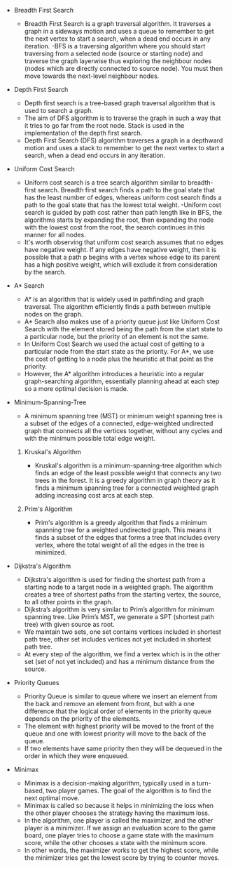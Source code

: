 * Breadth First Search
	- Breadth First Search is a graph traversal algorithm. It traverses a graph in a sideways motion and uses a queue to remember to get the next vertex to start a search, when a dead end occurs in any iteration.
	-BFS is a traversing algorithm where you should start traversing from a selected node (source or starting node) and traverse the graph layerwise thus exploring the neighbour nodes (nodes which are directly connected to source node). You must then move towards the next-level neighbour nodes.


* Depth First Search
    - Depth first search is a tree-based graph traversal algorithm that is used to search a graph.
    - The aim of DFS algorithm is to traverse the graph in such a way that it tries to go far from the root node. Stack is used in the implementation of the depth first search. 
    - Depth First Search (DFS) algorithm traverses a graph in a depthward motion and uses a stack to remember to get the next vertex to start a search, when a dead end occurs in any iteration.
    

* Uniform Cost Search 

	- Uniform cost search is a tree search algorithm similar to breadth-first search. Breadth first search finds a path to the goal state that has the least number of edges, whereas uniform cost search finds a path to the goal state that has the lowest total weight.
	-Uniform cost search is guided by path cost rather than path length like in BFS, the algorithms starts by expanding the root, then expanding the node with the lowest cost from the root, the search continues in this manner for all nodes.
	- It's worth observing that uniform cost search assumes that no edges have negative weight. If any edges have negative weight, then it is possible that a path p begins with a vertex whose edge to its parent has a high positive weight, which will exclude it from consideration by the search.


* A* Search
	- A* is an algorithm that is widely used in pathfinding and graph traversal. The algorithm efficiently finds a path between multiple nodes  on the graph.
	- A* Search also makes use of a priority queue just like Uniform Cost Search with the element stored being the path from the start state to a particular node, but the priority of an element is not the same. 
	- In Uniform Cost Search we used the actual cost of getting to a particular node from the start state as the priority. For A*, we use the cost of getting to a node plus the heuristic at that point as the priority. 
	- However, the A* algorithm introduces a heuristic into a regular graph-searching algorithm, essentially planning ahead at each step so a more optimal decision is made.


* Minimum-Spanning-Tree
	- A minimum spanning tree (MST) or minimum weight spanning tree is a subset of the edges of a connected, edge-weighted undirected graph that connects all the vertices together, without any cycles and with the minimum possible total edge weight.

	1. Kruskal's Algorithm
		- Kruskal's algorithm is a minimum-spanning-tree algorithm which finds an edge of the least possible weight that connects any two trees in the forest. It is a greedy algorithm in graph theory as it finds a minimum spanning tree for a connected weighted graph adding increasing cost arcs at each step.

	2. Prim's Algorithm	
		- Prim's algorithm is a greedy algorithm that finds a minimum spanning tree for a weighted undirected graph. This means it finds a subset of the edges that forms a tree that includes every vertex, where the total weight of all the edges in the tree is minimized. 


* Dijkstra's Algorithm
	- Dijkstra's algorithm is used for finding the shortest path from a starting node to a target node in a weighted graph. The algorithm creates a tree of shortest paths from the starting vertex, the source, to all other points in the graph.
	- Dijkstra’s algorithm is very similar to Prim’s algorithm for minimum spanning tree. Like Prim’s MST, we generate a SPT (shortest path tree) with given source as root. 
	- We maintain two sets, one set contains vertices included in shortest path tree, other set includes vertices not yet included in shortest path tree. 
	- At every step of the algorithm, we find a vertex which is in the other set (set of not yet included) and has a minimum distance from the source.


* Priority Queues
	- Priority Queue is similar to queue where we insert an element from the back and remove an element from front, but with a one difference that the logical order of elements in the priority queue depends on the priority of the elements. 
	- The element with highest priority will be moved to the front of the queue and one with lowest priority will move to the back of the queue.
	- If two elements have same priority then they will be dequeued in the order in which they were enqueued.


* Minimax
	- Minimax is a decision-making algorithm, typically used in a turn-based, two player games. The goal of the algorithm is to find the next optimal move.
	- Minimax is called so because it helps in minimizing the loss when the other player chooses the strategy having the maximum loss.
	- In the algorithm, one player is called the maximizer, and the other player is a minimizer. If we assign an evaluation score to the game board, one player tries to choose a game state with the maximum score, while the other chooses a state with the minimum score.
	- In other words, the maximizer works to get the highest score, while the minimizer tries get the lowest score by trying to counter moves.
